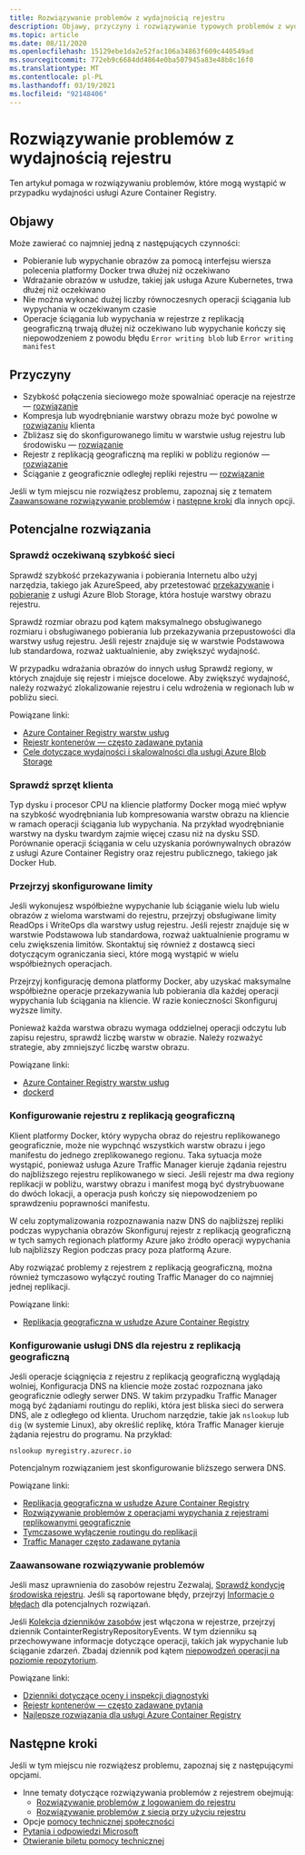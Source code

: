 ```yaml
---
title: Rozwiązywanie problemów z wydajnością rejestru
description: Objawy, przyczyny i rozwiązywanie typowych problemów z wydajnością rejestru
ms.topic: article
ms.date: 08/11/2020
ms.openlocfilehash: 15129ebe1da2e52fac106a34863f609c440549ad
ms.sourcegitcommit: 772eb9c6684dd4864e0ba507945a83e48b8c16f0
ms.translationtype: MT
ms.contentlocale: pl-PL
ms.lasthandoff: 03/19/2021
ms.locfileid: "92148406"
---
```

# <a name="troubleshoot-registry-performance"></a>Rozwiązywanie problemów z wydajnością rejestru

Ten artykuł pomaga w rozwiązywaniu problemów, które mogą wystąpić w przypadku wydajności usługi Azure Container Registry. 

## <a name="symptoms"></a>Objawy

Może zawierać co najmniej jedną z następujących czynności:

* Pobieranie lub wypychanie obrazów za pomocą interfejsu wiersza polecenia platformy Docker trwa dłużej niż oczekiwano
* Wdrażanie obrazów w usłudze, takiej jak usługa Azure Kubernetes, trwa dłużej niż oczekiwano
* Nie można wykonać dużej liczby równoczesnych operacji ściągania lub wypychania w oczekiwanym czasie
* Operacje ściągania lub wypychania w rejestrze z replikacją geograficzną trwają dłużej niż oczekiwano lub wypychanie kończy się niepowodzeniem z powodu błędu `Error writing blob` lub `Error writing manifest`

## <a name="causes"></a>Przyczyny

* Szybkość połączenia sieciowego może spowalniać operacje na rejestrze — [rozwiązanie](#check-expected-network-speed)
* Kompresja lub wyodrębnianie warstwy obrazu może być powolne w [rozwiązaniu](#check-client-hardware) klienta  
* Zbliżasz się do skonfigurowanego limitu w warstwie usług rejestru lub środowisku — [rozwiązanie](#review-configured-limits)
* Rejestr z replikacją geograficzną ma repliki w pobliżu regionów — [rozwiązanie](#configure-geo-replicated-registry)
* Ściąganie z geograficznie odległej repliki rejestru — [rozwiązanie](#configure-dns-for-geo-replicated-registry)

Jeśli w tym miejscu nie rozwiążesz problemu, zapoznaj się z tematem [Zaawansowane rozwiązywanie problemów](#advanced-troubleshooting) i [następne kroki](#next-steps) dla innych opcji.

## <a name="potential-solutions"></a>Potencjalne rozwiązania

### <a name="check-expected-network-speed"></a>Sprawdź oczekiwaną szybkość sieci

Sprawdź szybkość przekazywania i pobierania Internetu albo użyj narzędzia, takiego jak AzureSpeed, aby przetestować [przekazywanie](https://www.azurespeed.com/Azure/Uploadß) i [pobieranie](https://www.azurespeed.com/Azure/Download) z usługi Azure Blob Storage, która hostuje warstwy obrazu rejestru.

Sprawdź rozmiar obrazu pod kątem maksymalnego obsługiwanego rozmiaru i obsługiwanego pobierania lub przekazywania przepustowości dla warstwy usług rejestru. Jeśli rejestr znajduje się w warstwie Podstawowa lub standardowa, rozważ uaktualnienie, aby zwiększyć wydajność. 

W przypadku wdrażania obrazów do innych usług Sprawdź regiony, w których znajduje się rejestr i miejsce docelowe. Aby zwiększyć wydajność, należy rozważyć zlokalizowanie rejestru i celu wdrożenia w regionach lub w pobliżu sieci.

Powiązane linki:

* [Azure Container Registry warstw usług](container-registry-skus.md)    
* [Rejestr kontenerów — często zadawane pytania](container-registry-faq.md)
* [Cele dotyczące wydajności i skalowalności dla usługi Azure Blob Storage](../storage/blobs/scalability-targets.md)

### <a name="check-client-hardware"></a>Sprawdź sprzęt klienta

Typ dysku i procesor CPU na kliencie platformy Docker mogą mieć wpływ na szybkość wyodrębniania lub kompresowania warstw obrazu na kliencie w ramach operacji ściągania lub wypychania. Na przykład wyodrębnianie warstwy na dysku twardym zajmie więcej czasu niż na dysku SSD. Porównanie operacji ściągania w celu uzyskania porównywalnych obrazów z usługi Azure Container Registry oraz rejestru publicznego, takiego jak Docker Hub.

### <a name="review-configured-limits"></a>Przejrzyj skonfigurowane limity

Jeśli wykonujesz współbieżne wypychanie lub ściąganie wielu lub wielu obrazów z wieloma warstwami do rejestru, przejrzyj obsługiwane limity ReadOps i WriteOps dla warstwy usług rejestru. Jeśli rejestr znajduje się w warstwie Podstawowa lub standardowa, rozważ uaktualnienie programu w celu zwiększenia limitów. Skontaktuj się również z dostawcą sieci dotyczącym ograniczania sieci, które mogą wystąpić w wielu współbieżnych operacjach. 

Przejrzyj konfigurację demona platformy Docker, aby uzyskać maksymalne współbieżne operacje przekazywania lub pobierania dla każdej operacji wypychania lub ściągania na kliencie. W razie konieczności Skonfiguruj wyższe limity.

Ponieważ każda warstwa obrazu wymaga oddzielnej operacji odczytu lub zapisu rejestru, sprawdź liczbę warstw w obrazie. Należy rozważyć strategie, aby zmniejszyć liczbę warstw obrazu.

Powiązane linki:

* [Azure Container Registry warstw usług](container-registry-skus.md)
* [dockerd](https://docs.docker.com/engine/reference/commandline/dockerd/)

### <a name="configure-geo-replicated-registry"></a>Konfigurowanie rejestru z replikacją geograficzną

Klient platformy Docker, który wypycha obraz do rejestru replikowanego geograficznie, może nie wypchnąć wszystkich warstw obrazu i jego manifestu do jednego zreplikowanego regionu. Taka sytuacja może wystąpić, ponieważ usługa Azure Traffic Manager kieruje żądania rejestru do najbliższego rejestru replikowanego w sieci. Jeśli rejestr ma dwa regiony replikacji w pobliżu, warstwy obrazu i manifest mogą być dystrybuowane do dwóch lokacji, a operacja push kończy się niepowodzeniem po sprawdzeniu poprawności manifestu.

W celu zoptymalizowania rozpoznawania nazw DNS do najbliższej repliki podczas wypychania obrazów Skonfiguruj rejestr z replikacją geograficzną w tych samych regionach platformy Azure jako źródło operacji wypychania lub najbliższy Region podczas pracy poza platformą Azure.

Aby rozwiązać problemy z rejestrem z replikacją geograficzną, można również tymczasowo wyłączyć routing Traffic Manager do co najmniej jednej replikacji.

Powiązane linki:

* [Replikacja geograficzna w usłudze Azure Container Registry](container-registry-geo-replication.md)

### <a name="configure-dns-for-geo-replicated-registry"></a>Konfigurowanie usługi DNS dla rejestru z replikacją geograficzną

Jeśli operacje ściągnięcia z rejestru z replikacją geograficzną wyglądają wolniej, Konfiguracja DNS na kliencie może zostać rozpoznana jako geograficznie odległy serwer DNS. W takim przypadku Traffic Manager mogą być żądaniami routingu do repliki, która jest bliska sieci do serwera DNS, ale z odległego od klienta. Uruchom narzędzie, takie jak `nslookup` lub `dig` (w systemie Linux), aby określić replikę, która Traffic Manager kieruje żądania rejestru do programu. Na przykład:

```console
nslookup myregistry.azurecr.io
```

Potencjalnym rozwiązaniem jest skonfigurowanie bliższego serwera DNS.

Powiązane linki:

* [Replikacja geograficzna w usłudze Azure Container Registry](container-registry-geo-replication.md)
* [Rozwiązywanie problemów z operacjami wypychania z rejestrami replikowanymi geograficznie](container-registry-geo-replication.md#troubleshoot-push-operations-with-geo-replicated-registries)
* [Tymczasowe wyłączenie routingu do replikacji](container-registry-geo-replication.md#temporarily-disable-routing-to-replication)
* [Traffic Manager często zadawane pytania](../traffic-manager/traffic-manager-faqs.md)

### <a name="advanced-troubleshooting"></a>Zaawansowane rozwiązywanie problemów

Jeśli masz uprawnienia do zasobów rejestru Zezwalaj, [Sprawdź kondycję środowiska rejestru](container-registry-check-health.md). Jeśli są raportowane błędy, przejrzyj [Informacje o błędach](container-registry-health-error-reference.md) dla potencjalnych rozwiązań.

Jeśli [Kolekcja dzienników zasobów](container-registry-diagnostics-audit-logs.md) jest włączona w rejestrze, przejrzyj dziennik ContainterRegistryRepositoryEvents. W tym dzienniku są przechowywane informacje dotyczące operacji, takich jak wypychanie lub ściąganie zdarzeń. Zbadaj dziennik pod kątem [niepowodzeń operacji na poziomie repozytorium](container-registry-diagnostics-audit-logs.md#repository-level-operation-failures). 

Powiązane linki:

* [Dzienniki dotyczące oceny i inspekcji diagnostyki](container-registry-diagnostics-audit-logs.md)
* [Rejestr kontenerów — często zadawane pytania](container-registry-faq.md)
* [Najlepsze rozwiązania dla usługi Azure Container Registry](container-registry-best-practices.md)

## <a name="next-steps"></a>Następne kroki

Jeśli w tym miejscu nie rozwiążesz problemu, zapoznaj się z następującymi opcjami.

* Inne tematy dotyczące rozwiązywania problemów z rejestrem obejmują:
  * [Rozwiązywanie problemów z logowaniem do rejestru](container-registry-troubleshoot-login.md)
  * [Rozwiązywanie problemów z siecią przy użyciu rejestru](container-registry-troubleshoot-access.md)
* Opcje [pomocy technicznej społeczności](https://azure.microsoft.com/support/community/)
* [Pytania i odpowiedzi Microsoft](/answers/products/)
* [Otwieranie biletu pomocy technicznej](https://azure.microsoft.com/support/create-ticket/)